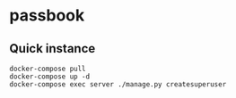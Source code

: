 # passbook

## Quick instance

```
docker-compose pull
docker-compose up -d
docker-compose exec server ./manage.py createsuperuser
```
